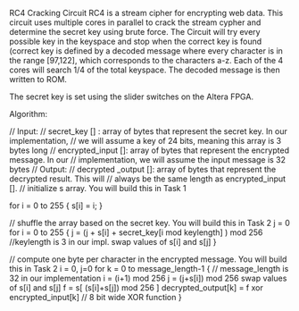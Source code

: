 RC4 Cracking Circuit
RC4 is a stream cipher for encrypting web data. 
This circuit uses multiple cores in parallel to crack the stream cypher and determine the secret key using brute force.  The Circuit will try every possible key in the keyspace and stop when the correct key is found (correct key is defined by a decoded message where every character is in the range [97,122], which corresponds to the characters a-z.  Each of the 4 cores will search 1/4 of the total keyspace.   The decoded message is then written to ROM.

The secret key is set using the slider switches on the Altera FPGA.

Algorithm:

// Input:
// secret_key [] : array of bytes that represent the secret key. In our implementation,
// we will assume a key of 24 bits, meaning this array is 3 bytes long
// encrypted_input []: array of bytes that represent the encrypted message. In our
// implementation, we will assume the input message is 32 bytes
// Output:
// decrypted _output []: array of bytes that represent the decrypted result. This will
// always be the same length as encrypted_input [].
// initialize s array. You will build this in Task 1

for i = 0 to 255 {
  s[i] = i;
}

// shuffle the array based on the secret key. You will build this in Task 2
j = 0
for i = 0 to 255 {
  j = (j + s[i] + secret_key[i mod keylength] ) mod 256 //keylength is 3 in our impl.
  swap values of s[i] and s[j]
}

// compute one byte per character in the encrypted message. You will build this in Task 2
i = 0, j=0
for k = 0 to message_length-1 { // message_length is 32 in our implementation
  i = (i+1) mod 256
  j = (j+s[i]) mod 256
  swap values of s[i] and s[j]
  f = s[ (s[i]+s[j]) mod 256 ]
  decrypted_output[k] = f xor encrypted_input[k] // 8 bit wide XOR function
}
